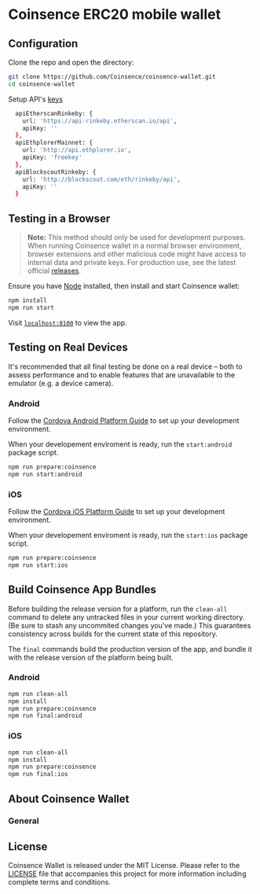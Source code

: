 # Coinsence ERC20 mobile wallet

## Configuration

Clone the repo and open the directory:

```sh
git clone https://github.com/Coinsence/coinsence-wallet.git
cd coinsence-wallet
```

Setup API's [keys](environments/environment.ts)

```sh
  apiEtherscanRinkeby: {
    url: 'https://api-rinkeby.etherscan.io/api',
    apiKey: ''
  },
  apiEthplorerMainnet: {
    url: 'http://api.ethplorer.io',
    apiKey: 'freekey'
  },
  apiBlockscoutRinkeby: {
    url: 'http://blockscout.com/eth/rinkeby/api',
    apiKey: ''
  }
```

## Testing in a Browser

> **Note:** This method should only be used for development purposes. When running Coinsence wallet in a normal browser environment, browser extensions and other malicious code might have access to internal data and private keys. For production use, see the latest official [releases](https://github.com/Coinsence/coinsence-wallet/releases).

Ensure you have [Node](https://nodejs.org/) installed, then install and start Coinsence wallet:

```sh
npm install
npm run start
```

Visit [`localhost:8100`](http://localhost:8100/) to view the app.

## Testing on Real Devices

It's recommended that all final testing be done on a real device – both to assess performance and to enable features that are unavailable to the emulator (e.g. a device camera).

### Android

Follow the [Cordova Android Platform Guide](https://cordova.apache.org/docs/en/latest/guide/platforms/android/) to set up your development environment.

When your developement enviroment is ready, run the `start:android` package script.

```sh
npm run prepare:coinsence
npm run start:android
```

### iOS

Follow the [Cordova iOS Platform Guide](https://cordova.apache.org/docs/en/latest/guide/platforms/ios/) to set up your development environment.

When your developement enviroment is ready, run the `start:ios` package script.

```sh
npm run prepare:coinsence
npm run start:ios
```

## Build Coinsence App Bundles

Before building the release version for a platform, run the `clean-all` command to delete any untracked files in your current working directory. (Be sure to stash any uncommited changes you've made.) This guarantees consistency across builds for the current state of this repository.

The `final` commands build the production version of the app, and bundle it with the release version of the platform being built.

### Android

```sh
npm run clean-all
npm install
npm run prepare:coinsence
npm run final:android
```

### iOS

```sh
npm run clean-all
npm install
npm run prepare:coinsence
npm run final:ios
```

## About Coinsence Wallet

### General

## License

Coinsence Wallet is released under the MIT License. Please refer to the [LICENSE](https://github.com/Coinsence/coinsence-wallet/blob/master/LICENSE) file that accompanies this project for more information including complete terms and conditions.



